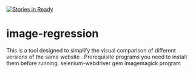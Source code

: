 [![Stories in Ready](https://badge.waffle.io/codesterkemp/image-regression.svg?label=ready&title=Ready)](http://waffle.io/codesterkemp/image-regression)
# image-regression
This is a tool designed to simplify the visual comparison of different versions of the same website .
Prerequisite programs you need to install them before running.
selenium-webdriver gem
imagemagick program

